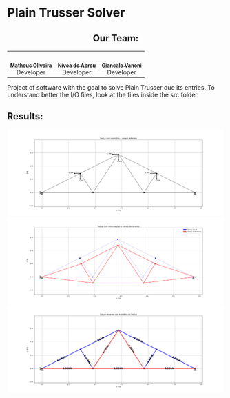 # Plain Trusser Solver
<div align="center">

## Our Team:

</div >

<div align="center" style="max-width:68rem;">
<table>
  <tr>
    <td align="center"><a href="https://github.com/matheus-1618"><img style="border-radius: 50%;" src="https://avatars.githubusercontent.com/matheus-1618" width="100px;" alt=""/><br /><sub><b>Matheus Oliveira</b></sub></a><br /><a href="https://github.com/matheus-1618" title="Matheus Silva M. Oliveira"></a> Developer</td>
   <td align="center"><a href="https://github.com/niveaabreu"><img style="border-radius: 50%;" src="https://avatars.githubusercontent.com/niveaabreu" width="100px;" alt=""/><br /><sub><b>Nívea de Abreu</b></sub></a><br /><a href="https://github.com/niveaabreu" title="Nívea de Abreu"></a>Developer</td>
   <td align="center"><a href="https://github.com/gianvr"><img style="border-radius: 50%;" src="https://avatars.githubusercontent.com/gianvr" width="100px;" alt=""/><br /><sub><b>Giancalo Vanoni</b></sub></a><br /><a href="https://github.com/gianvr" title="Giancalo Vanoni"></a> Developer</td>
  </tr>
</table>
</div>

Project of software with the goal to solve Plain Trusser due its entries.
To understand better the I/O files, look at the files inside the src folder.

## Results:
<div align="center" style="max-width:68rem;">
   <tr>
    <td align="center"> <img src="src/plots/entrada_2_initial.png"/> </td>
    <td align="center"> <img src="src/plots/entrada_2_deformed.png"/> </td>
    <td align="center"> <img src="src/plots/entrada_2_forces.png"/> </td>
  </tr>
</div>